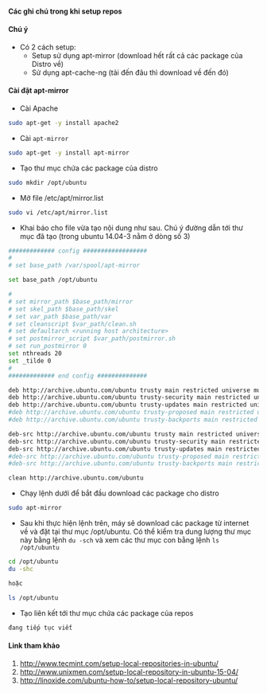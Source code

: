 ﻿#### Các ghi chú trong khi setup repos

#### Chú ý

- Có 2 cách setup:
  - Setup sử dụng apt-mirror (download hết rất cả các package của Distro về)
  - Sử dụng apt-cache-ng (tải đến đâu thì download về đến đó)
  
#### Cài đặt apt-mirror

- Cài Apache
```sh
sudo apt-get -y install apache2
```

- Cài `apt-mirror`
```sh
sudo apt-get -y install apt-mirror
```

- Tạo thư mục chứa các package của distro 
```sh
sudo mkdir /opt/ubuntu
```

- Mở file /etc/apt/mirror.list
```sh
sudo vi /etc/apt/mirror.list
```

- Khai báo cho file vừa tạo nội dung như sau. Chú ý đường dẫn tới thư mục đã tạo (trong ubuntu 14.04-3 nằm ở dòng số 3)
```sh
############# config ##################
#
# set base_path /var/spool/apt-mirror

set base_path /opt/ubuntu

#
# set mirror_path $base_path/mirror
# set skel_path $base_path/skel
# set var_path $base_path/var
# set cleanscript $var_path/clean.sh
# set defaultarch <running host architecture>
# set postmirror_script $var_path/postmirror.sh
# set run_postmirror 0
set nthreads 20
set _tilde 0
#
############# end config ##############

deb http://archive.ubuntu.com/ubuntu trusty main restricted universe multiverse
deb http://archive.ubuntu.com/ubuntu trusty-security main restricted universe multiverse
deb http://archive.ubuntu.com/ubuntu trusty-updates main restricted universe multiverse
#deb http://archive.ubuntu.com/ubuntu trusty-proposed main restricted universe multiverse
#deb http://archive.ubuntu.com/ubuntu trusty-backports main restricted universe multiverse

deb-src http://archive.ubuntu.com/ubuntu trusty main restricted universe multiverse
deb-src http://archive.ubuntu.com/ubuntu trusty-security main restricted universe multiverse
deb-src http://archive.ubuntu.com/ubuntu trusty-updates main restricted universe multiverse
#deb-src http://archive.ubuntu.com/ubuntu trusty-proposed main restricted universe multiverse
#deb-src http://archive.ubuntu.com/ubuntu trusty-backports main restricted universe multiverse

clean http://archive.ubuntu.com/ubuntu
````

- Chạy lệnh dưới để bắt đầu download các package cho distro
```sh
sudo apt-mirror
```

- Sau khi thực hiện lệnh trên, máy sẽ download các package từ internet về và đặt tại thư mục /opt/ubuntu. Có thể kiểm tra dung lượng thư mục này bằng lệnh `du -sch` và xem các thư mục con bằng lệnh `ls /opt/ubuntu`

```sh
cd /opt/ubuntu
du -shc

hoặc 

ls /opt/ubuntu
```

- Tạo liên kết tới thư mục chứa các package của repos 
```sh
đang tiếp tục viết
```


#### Link tham khảo
1. http://www.tecmint.com/setup-local-repositories-in-ubuntu/
2. http://www.unixmen.com/setup-local-repository-in-ubuntu-15-04/
3. http://linoxide.com/ubuntu-how-to/setup-local-repository-ubuntu/
